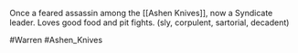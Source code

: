 Once a feared assassin among the [[Ashen Knives]], now a Syndicate leader. Loves good food and pit fights. (sly, corpulent, sartorial, decadent)

#Warren 
#Ashen_Knives
